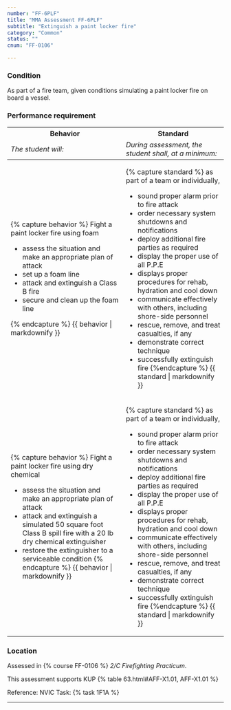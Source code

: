 ```yaml
---
number: "FF-6PLF"
title: "MMA Assessment FF-6PLF"
subtitle: "Extinguish a paint locker fire"
category: "Common"
status: ""
cnum: "FF-0106"

---
```

### Condition

As part of a fire team, given conditions simulating a paint locker fire on board a vessel.

### Performance requirement 

<table width='100%' class='Guidelines'>
 <thead>
 <tr>
     <th class='thirty'>Behavior</th>
     <th class='seventy'>Standard</th>
 </tr>
 <tr>
     <td><em>The student will:</em></td>
     <td><em>During assessment, the student shall, at a minimum:</em></td>
 </tr>
 </thead>
 <tbody>
 

<tr><td>

{% capture behavior %}
Fight a paint locker fire using foam

* assess the situation and make an appropriate plan of attack
* set up a foam line
* attack and extinguish a Class B fire
* secure and clean up the foam line

{% endcapture %}
{{ behavior | markdownify }}

</td><td>

{% capture standard %}
as part of a team or individually,

* sound proper alarm prior to fire attack
* order necessary system shutdowns and notifications
* deploy additional fire parties as required 
* display the proper use of all P.P.E
* displays proper procedures for rehab, hydration and cool down 
* communicate effectively with others, including shore-side personnel
* rescue, remove, and treat casualties, if any
* demonstrate correct technique
* successfully extinguish fire
{%endcapture %}
{{ standard | markdownify }}

</td></tr>



<tr><td>

{% capture behavior %}
Fight a paint locker fire using dry chemical

* assess the situation and make an appropriate plan of attack
* attack and extinguish a simulated 50 square foot Class B spill fire with a 20 lb dry chemical extinguisher
* restore the extinguisher to a serviceable condition
{% endcapture %}
{{ behavior | markdownify }}

</td><td>

{% capture standard %}
as part of a team or individually,

* sound proper alarm prior to fire attack
* order necessary system shutdowns and notifications
* deploy additional fire parties as required 
* display the proper use of all P.P.E
* displays proper procedures for rehab, hydration and cool down 
* communicate effectively with others, including shore-side personnel
* rescue, remove, and treat casualties, if any
* demonstrate correct technique
* successfully extinguish fire
{%endcapture %}
{{ standard | markdownify }}

</td></tr>



 </tbody>
 </table>

### Location

Assessed in  {% course  FF-0106 %}  *2/C Firefighting Practicum*.

This assessment supports KUP {% table 63.html#AFF-X1.01, AFF-X1.01 %}

Reference: NVIC Task: {% task 1F1A  %}

***

